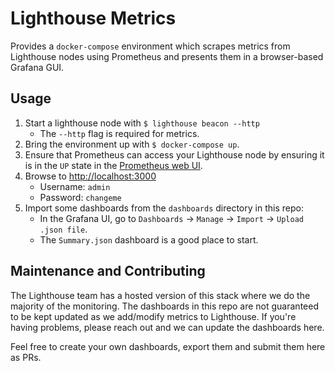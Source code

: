 # Lighthouse Metrics

Provides a `docker-compose` environment which scrapes metrics from Lighthouse
nodes using Prometheus and presents them in a browser-based Grafana GUI.

## Usage

1. Start a lighthouse node with `$ lighthouse beacon --http`
    - The `--http` flag is required for metrics.
1. Bring the environment up with `$ docker-compose up`.
1. Ensure that Prometheus can access your Lighthouse node by ensuring it is in
   the `UP` state in the [Prometheus web UI](http://localhost:9090/targets).
1. Browse to [http://localhost:3000](http://localhost:3000)
    - Username: `admin`
    - Password: `changeme`
1. Import some dashboards from the `dashboards` directory in this repo:
    - In the Grafana UI, go to `Dashboards` -> `Manage` -> `Import` -> `Upload .json file`.
    - The `Summary.json` dashboard is a good place to start.

## Maintenance and Contributing

The Lighthouse team has a hosted version of this stack where we do the
majority of the monitoring. The dashboards in this repo are not guaranteed to
be kept updated as we add/modify metrics to Lighthouse. If you're having
problems, please reach out and we can update the dashboards here.

Feel free to create your own dashboards, export them and submit them here as
PRs.

